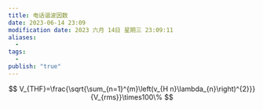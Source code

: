 ```yaml
---
title: 电话谐波因数
date: 2023-06-14 23:09
modification date: 2023 六月 14日 星期三 23:09:11
aliases:
  - 
tags:
  - 
publish: "true"
---
```

$$
V_{THF}=\frac{\sqrt{\sum_{n=1}^{m}\left(v_{H n}\lambda_{n}\right)^{2}}}{V_{rms}}\times100\%
$$
